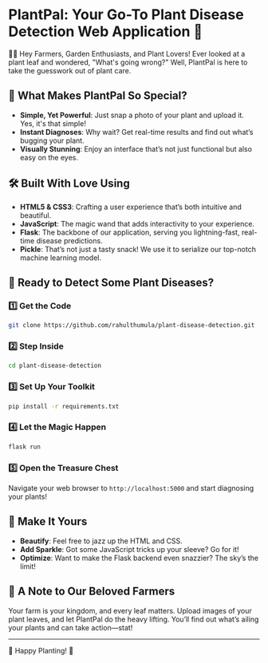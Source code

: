 # PlantPal: Your Go-To Plant Disease Detection Web Application 🌱

👨‍🌾 Hey Farmers, Garden Enthusiasts, and Plant Lovers! Ever looked at a plant leaf and wondered, "What's going wrong?" Well, PlantPal is here to take the guesswork out of plant care.

## 🌟 What Makes PlantPal So Special?

- **Simple, Yet Powerful**: Just snap a photo of your plant and upload it. Yes, it's that simple!
- **Instant Diagnoses**: Why wait? Get real-time results and find out what’s bugging your plant.
- **Visually Stunning**: Enjoy an interface that’s not just functional but also easy on the eyes. 

## 🛠 Built With Love Using

- **HTML5 & CSS3**: Crafting a user experience that’s both intuitive and beautiful.
- **JavaScript**: The magic wand that adds interactivity to your experience.
- **Flask**: The backbone of our application, serving you lightning-fast, real-time disease predictions.
- **Pickle**: That’s not just a tasty snack! We use it to serialize our top-notch machine learning model.


## 🚀 Ready to Detect Some Plant Diseases?

### 1️⃣ Get the Code

```bash
git clone https://github.com/rahulthumula/plant-disease-detection.git
```

### 2️⃣ Step Inside

```bash
cd plant-disease-detection
```

### 3️⃣ Set Up Your Toolkit

```bash
pip install -r requirements.txt
```

### 4️⃣ Let the Magic Happen

```bash
flask run
```

### 5️⃣ Open the Treasure Chest

Navigate your web browser to `http://localhost:5000` and start diagnosing your plants!

## 🎨 Make It Yours

- **Beautify**: Feel free to jazz up the HTML and CSS.
- **Add Sparkle**: Got some JavaScript tricks up your sleeve? Go for it!
- **Optimize**: Want to make the Flask backend even snazzier? The sky’s the limit!

## 🌾 A Note to Our Beloved Farmers

Your farm is your kingdom, and every leaf matters. Upload images of your plant leaves, and let PlantPal do the heavy lifting. You’ll find out what’s ailing your plants and can take action—stat!

---

🌻 Happy Planting! 🌻
